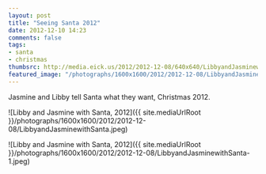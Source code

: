 ```yaml
---
layout: post
title: "Seeing Santa 2012"
date: 2012-12-10 14:23
comments: false
tags: 
- santa
- christmas
thumbsrc: http://media.eick.us/2012/2012-12-08/640x640/LibbyandJasminewithSanta.jpeg
featured_image: "/photographs/1600x1600/2012/2012-12-08/LibbyandJasminewithSanta.jpeg"
---
```

Jasmine and Libby tell Santa what they want, Christmas 2012.

![Libby and Jasmine with Santa, 2012]({{ site.mediaUrlRoot }}/photographs/1600x1600/2012/2012-12-08/LibbyandJasminewithSanta.jpeg)


![Libby and Jasmine with Santa, 2012]({{ site.mediaUrlRoot }}/photographs/1600x1600/2012/2012-12-08/LibbyandJasminewithSanta-1.jpeg)

